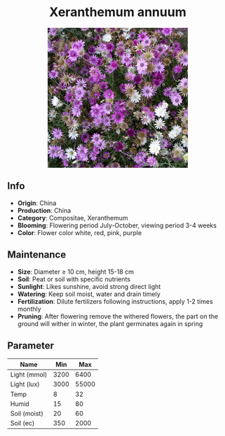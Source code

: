 <h1 align='center'>Xeranthemum annuum</h1>
<p align="center">
    <img 
        align='center'
        width='320'
        src="../images/xeranthemum annuum.png" 
        alt='Xeranthemum annuum' />
</p>

## Info

 - **Origin**: China
 - **Production**: China
 - **Category**: Compositae, Xeranthemum
 - **Blooming**: Flowering period July-October, viewing period 3-4 weeks
 - **Color**: Flower color white, red, pink, purple

## Maintenance

 - **Size**: Diameter ≥ 10 cm, height 15-18 cm
 - **Soil**: Peat or soil with specific nutrients
 - **Sunlight**: Likes sunshine, avoid strong direct light
 - **Watering**: Keep soil moist, water and drain timely
 - **Fertilization**: Dilute fertilizers following instructions, apply 1-2 times monthly
 - **Pruning**: After flowering remove the withered flowers, the part on the ground will wither in winter, the plant germinates again in spring

## Parameter

| Name         | Min  | Max   |
|--------------|------|-------|
| Light (mmol) | 3200 | 6400  |
| Light (lux)  | 3000 | 55000 |
| Temp         | 8    | 32    |
| Humid        | 15   | 80    |
| Soil (moist) | 20   | 60    |
| Soil (ec)    | 350  | 2000  |